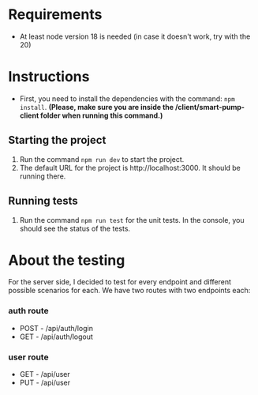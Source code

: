 # Requirements

- At least node version 18 is needed (in case it doesn't work, try with the 20)

# Instructions

- First, you need to install the dependencies with the command: `npm install`. **(Please, make sure you are inside the /client/smart-pump-client folder when running this command.)**

## Starting the project

1. Run the command `npm run dev` to start the project.
2. The default URL for the project is http://localhost:3000. It should be running there.

## Running tests

1. Run the command `npm run test` for the unit tests. In the console, you should see the status of the tests.

# About the testing

For the server side, I decided to test for every endpoint and different possible scenarios for each.
We have two routes with two endpoints each:

### auth route

- POST - /api/auth/login
- GET - /api/auth/logout

### user route

- GET - /api/user
- PUT - /api/user
